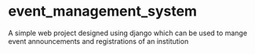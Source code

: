 # event_management_system
A simple web project designed using django which can be used to mange event announcements and registrations of an institution
